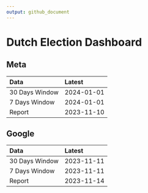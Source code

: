 ```yaml
---
output: github_document
---
```


# Dutch Election Dashboard



## Meta


|Data           |Latest     |
|:--------------|:----------|
|30 Days Window |2024-01-01 |
|7 Days Window  |2024-01-01 |
|Report         |2023-11-10 |

## Google


|Data           |Latest     |
|:--------------|:----------|
|30 Days Window |2023-11-11 |
|7 Days Window  |2023-11-11 |
|Report         |2023-11-14 |
